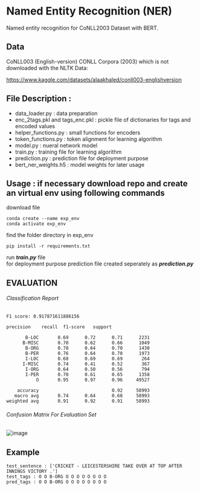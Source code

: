 # Named Entity Recognition (NER)

Named entity recognition for CoNLL2003 Dataset with BERT.

Data
----
CoNLL003 (English-version)
CONLL Corpora (2003) which is not downloaded with the NLTK Data:

https://www.kaggle.com/datasets/alaakhaled/conll003-englishversion

File Description :
----
- data_loader.py : data preparation
- enc_2tags.pkl and tags_enc.pkl : pickle file of dictionaries for tags and encoded values
- helper_functions.py : small functions for encoders
- token_functions.py : token alignment for learning algorithm
- model.py : nueral network model
- train.py : training file for learning algorithm
- prediction.py : prediction file for deployment purpose 
- bert_ner_weights.h5 : model weights for later usage

Usage :
if necessary download repo and create an virtual env using following commands 
----
download file 
```
conda create --name exp_env
conda activate exp_env
```
find the folder directory in exp_env
```
pip install -r requirements.txt 
```
run ***train.py*** file 
<br/>
for deployment purpose prediction file created seperately as ***prediction.py***




EVALUATION
---------------
###### Classification Report
```
F1 score: 0.917871611886156

precision    recall  f1-score   support

       B-LOC       0.69      0.72      0.71      2231
      B-MISC       0.70      0.62      0.66      1049
       B-ORG       0.78      0.64      0.70      1430
       B-PER       0.76      0.64      0.70      1973
       I-LOC       0.68      0.69      0.69       264
      I-MISC       0.74      0.41      0.52       367
       I-ORG       0.64      0.50      0.56       794
       I-PER       0.70      0.61      0.65      1358
           O       0.95      0.97      0.96     49527

    accuracy                           0.92     58993
   macro avg       0.74      0.64      0.68     58993
weighted avg       0.91      0.92      0.91     58993
```
             
###### Confusion Matrix For Evaluation Set

![image](https://user-images.githubusercontent.com/55249305/191540581-88ddb58d-bfd2-4b57-bb69-aa91c3fcc476.png)

Example
---------------
```
test_sentence : ['CRICKET - LEICESTERSHIRE TAKE OVER AT TOP AFTER INNINGS VICTORY .']
test_tags : O O B-ORG O O O O O O O O
pred_tags : O O B-ORG O O O O O O O O
```
